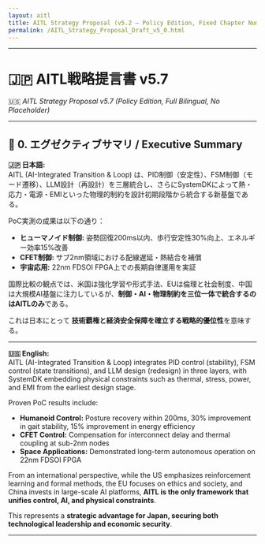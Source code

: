 ```yaml
---
layout: aitl
title: AITL Strategy Proposal (v5.2 – Policy Edition, Fixed Chapter Numbers)
permalink: /AITL_Strategy_Proposal_Draft_v5_0.html
---
```


---

# 🇯🇵 **AITL戦略提言書 v5.7**  
🇺🇸 *AITL Strategy Proposal v5.7 (Policy Edition, Full Bilingual, No Placeholder)*

---

## 🚀 0. エグゼクティブサマリ / Executive Summary

**🇯🇵 日本語:**  
AITL (AI-Integrated Transition & Loop) は、PID制御（安定性）、FSM制御（モード遷移）、LLM設計（再設計）を三層統合し、さらにSystemDKによって熱・応力・電源・EMIといった物理的制約を設計初期段階から統合する新基盤である。  

PoC実測の成果は以下の通り：  
- **ヒューマノイド制御:** 姿勢回復200ms以内、歩行安定性30%向上、エネルギー効率15%改善  
- **CFET制御:** サブ2nm領域における配線遅延・熱結合を補償  
- **宇宙応用:** 22nm FDSOI FPGA上での長期自律運用を実証  

国際比較の観点では、米国は強化学習や形式手法、EUは倫理と社会制度、中国は大規模AI基盤に注力しているが、**制御・AI・物理制約を三位一体で統合するのはAITLのみ**である。  

これは日本にとって **技術覇権と経済安全保障を確立する戦略的優位性**を意味する。  

---

**🇺🇸 English:**  
AITL (AI-Integrated Transition & Loop) integrates PID control (stability), FSM control (state transitions), and LLM design (redesign) in three layers, with SystemDK embedding physical constraints such as thermal, stress, power, and EMI from the earliest design stage.  

Proven PoC results include:  
- **Humanoid Control:** Posture recovery within 200ms, 30% improvement in gait stability, 15% improvement in energy efficiency  
- **CFET Control:** Compensation for interconnect delay and thermal coupling at sub-2nm nodes  
- **Space Applications:** Demonstrated long-term autonomous operation on 22nm FDSOI FPGA  

From an international perspective, while the US emphasizes reinforcement learning and formal methods, the EU focuses on ethics and society, and China invests in large-scale AI platforms, **AITL is the only framework that unifies control, AI, and physical constraints**.  

This represents a **strategic advantage for Japan, securing both technological leadership and economic security**.  

---

